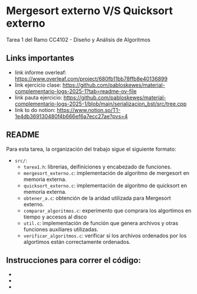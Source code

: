 # Mergesort externo V/S Quicksort externo
Tarea 1 del Ramo CC4102 - Diseño y Análisis de Algoritmos


## Links importantes
- link informe overleaf: https://www.overleaf.com/project/680fb11bb78ffb8e40136899
- link ejercicio clase: https://github.com/pabloskewes/material-complementario-logs-2025-1?tab=readme-ov-file
- link pauta ejercicio: https://github.com/pabloskewes/material-complementario-logs-2025-1/blob/main/serializacion_bst/src/tree.cpp
- link to do notion: https://www.notion.so/T1-1e4db369130480f4b666ef6a7ecc27ae?pvs=4
  

## README
  Para esta tarea, la organización del trabajo sigue el siguiente formato:
  - `src/`:
    - `tarea1.h`: librerias, deifiniciones y encabezado de funciones.
    - `mergesort_externo.c`: implementación de algoritmo de mergesort en memoria externa.
    - `quicksort_externo.c`: implementación de algoritmo de quicksort en memoria externa.
    - `obtener_a.c`: obtención de la aridad utilizada para Mergesort externo.
    - `comparar_algoritmos.c`: experimento que comprara los algortimos en tiempo y accesos al disco
    - `util.c`: implementación de función que genera archivos y otras funciones auxiliares utilizadas.
    - `verificar_algoritmos.c`:
    verificar si los archivos ordenados por los algortimos están correctamente ordenados.
    


## Instrucciones para correr el código:
  - 
  - 
  - 


